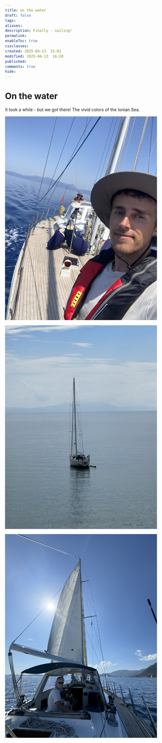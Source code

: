 ```yaml
---
title: on the water
draft: false
tags: 
aliases: 
description: Finally - sailing!
permalink: 
enableToc: true
cssclasses: 
created: 2025-04-13  15:01
modified: 2025-04-13  16:20
published: 
comments: true
hide:
---
```

# On the water

It took a while - but we got there! The vivid colors of the Ionian Sea. 

![](attachments/bluewater_selfie.jpg)

![](attachments/fenna_wide.jpg)


![](attachments/fenna_sailing.jpg)
